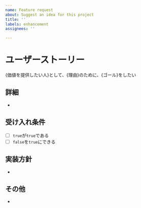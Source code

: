 ```yaml
---
name: Feature request
about: Suggest an idea for this project
title: ''
labels: enhancement
assignees: ''

---
```


# ユーザーストーリー
{価値を提供したい人}として、{理由}のために、{ゴール}をしたい
## 詳細
- 
## 受け入れ条件
- [ ] `true`が`true`である
- [ ] `false`を`true`にできる

## 実装方針
-
## その他
-

